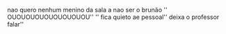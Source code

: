 nao quero nenhum menino da sala a nao ser o brunão '' OUOUOUOUOUOUOUOUOU'' '' fica quieto ae pessoal'' deixa o professor falar''
